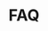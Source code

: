 ---
title: FAQ
weight: 92
description: >-
  Nesta seção, você encontra as perguntas mais frequentes (frequently asked questions-FAQ) sobre o Charles.
---